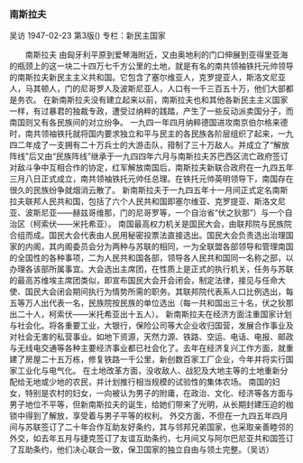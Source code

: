 ### 南斯拉夫
吴访
1947-02-23
第3版()
专栏：新民主国家

　　南斯拉夫
    由匈牙利平原到爱琴海附近，又由奥地利的门口伸展到亚得里亚海的瓶颈上的这一块二十四万七千方公里的土地，就是有名的南共领袖铁托元帅领导的南斯拉夫新民主主义共和国。它包含了塞尔维亚人，克罗提亚人，斯洛文尼亚人，马其顿人，门的尼哥罗人及波斯尼亚人，人口有一千三百五十万，他们大部都是务农。
    在新南斯拉夫没有建立起来以前，南斯拉夫也和其他各新民主主义国家一样，有过暴君的独裁专政，遭受过纳粹的践踏，产生了一些反动派卖国分子，而南国则又有各民族间的对立纷争。
    一九四一年四月纳粹德国进攻南京伯尔格来德时，南共领袖铁托就将国内要求独立和平与民主的各民族各阶层组织了起来，一九四二年成了一支拥有二十万兵士的大游击队，箝制了三十万敌人。并成立了“解放阵线”后又由“民族阵线”继承于一九四四年六月与南斯拉夫苏巴西区流亡政府签订对敌斗争中互相合作的协定，红军解放南国后，南斯拉夫新联合政府在一九四五年三月八日正式成立，南共领袖铁托元帅任总理。在铁托元帅英明领导下，南国存在很久的民族纷争就烟消云散了。
    新南斯拉夫于一九四五年十一月间正式定名南斯拉夫联邦人民共和国，包括了六个人民共和国即塞尔维亚、克罗提亚、斯洛文尼亚、波斯尼亚——赫兹哥维那，门的尼哥罗等，一个自治省“伏之狄那”）与一个自治区（柯索伏——米托希亚）。
    南国最高权力机关是国民大会，由联邦院与民族院合组而成。国民大会代表由人民用秘密投票法直接选出。国民大会负责选出治理国家的内阁，其内阁委员会分为两种与苏联的相同，一为全联盟各部领导和管理南国的全国性的各种事项，二为人民共和国各部，领导各人民共和国同一名称之部，以办理各该部所属事宜。大会选出主席团，在性质上是正式的执行机关，任务与苏联的最高苏维埃主席团类似，即宣布国民大会开会闭会，制定法律，接见与任命大使、国民大会闭会期间执行为情势所需的职务。其联邦院代表系人口比例选出，每五等万人出代表一名，民族院按民族的单位选出（每一共和国出三十名，伏之狄那出二十人，柯索伏——米托希亚出十五人）。
    新南斯拉夫在经济方面注重国家计划与社会化。将各重要工业，大银行，保险公司等大企业收归国营，发展合作事业及对社会无害的私营事业。如地下资源，天然力源、铁路、空运、电话、电报、邮政与无线电交通等各种主要经济事业都已社会化了。去年在经济复兴工作方面，就重建了房屋二十五万栋，修复铁路一千公里，新创数百家工厂企业，今年并将实行国家工业化与电气化。
    在土地改革方面，没收敌人、战犯及大地主等的土地重新分配给无地或少地的农民，并计划推行相当规模的试验性的集体农场。
    南国的妇女，特别是农村的妇女，一向被认为男子的附庸，在政治、文化、经济等各方面与男子地位不平等，但新南斯拉夫的诞生，给她们带来了光明，从长期封建压迫的枷锁中得到了解放，享受着与男子平等的权利。
    外交方面，不但在一九四五年四月间与苏联签订了二十年合作互助友好条约，其与邻邦兄弟国家，也采取亲善睦邻的外交，如去年五月与捷克签订了友谊互助条约，七月间又与阿尔巴尼亚共和国签订了互助条约，他们决心联合一致，保卫国家的独立自由与领土完整。（吴访）
